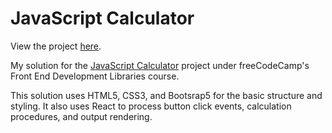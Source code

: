 # JavaScript Calculator

View the project [here](https://flamboyant-hamilton-0a68fc.netlify.app/).

My solution for the [JavaScript Calculator](https://www.freecodecamp.org/learn/front-end-development-libraries/front-end-development-libraries-projects/build-a-javascript-calculator) project under freeCodeCamp's Front End Development Libraries course.

This solution uses HTML5, CSS3, and Bootsrap5 for the basic structure and styling. It also uses React to process button click events, calculation procedures, and output rendering.
